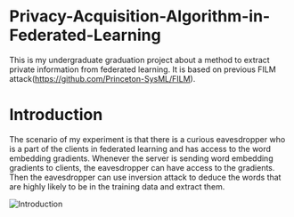 # Privacy-Acquisition-Algorithm-in-Federated-Learning
This is my undergraduate graduation project about a method to extract private information from federated learning. It is based on previous FILM attack(https://github.com/Princeton-SysML/FILM).

# Introduction
The scenario of my experiment is that there is a curious eavesdropper who is a part of the clients in federated learning and has access to the word embedding gradients. Whenever the server is sending word embedding gradients to clients, the eavesdropper can have access to the gradients. Then the eavesdropper can use inversion attack to deduce the words that are highly likely to be in the training data and extract them.

![Introduction](images/intro.png)

